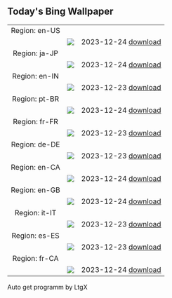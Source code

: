 ## Today's Bing Wallpaper
|      |      |      |
| :----: | :----: | :----: |
|Region: en-US
||![](https://www.bing.com/th?id=OHR.FestivusPenguins_EN-US9322662873_UHD.jpg&pid=hp&w=1152&h=648&rs=1&c=4)|2023-12-24 [download](https://www.bing.com/th?id=OHR.FestivusPenguins_EN-US9322662873_UHD.jpg)|
|Region: ja-JP
||![](https://www.bing.com/th?id=OHR.EstoniaXmasEve_JA-JP0366507453_UHD.jpg&pid=hp&w=1152&h=648&rs=1&c=4)|2023-12-24 [download](https://www.bing.com/th?id=OHR.EstoniaXmasEve_JA-JP0366507453_UHD.jpg)|
|Region: en-IN
||![](https://www.bing.com/th?id=OHR.FestivusPenguins_EN-IN5922835342_UHD.jpg&pid=hp&w=1152&h=648&rs=1&c=4)|2023-12-23 [download](https://www.bing.com/th?id=OHR.FestivusPenguins_EN-IN5922835342_UHD.jpg)|
|Region: pt-BR
||![](https://www.bing.com/th?id=OHR.FestivusPenguins_PT-BR8893075864_UHD.jpg&pid=hp&w=1152&h=648&rs=1&c=4)|2023-12-24 [download](https://www.bing.com/th?id=OHR.FestivusPenguins_PT-BR8893075864_UHD.jpg)|
|Region: fr-FR
||![](https://www.bing.com/th?id=OHR.FestivusPenguins_FR-FR4244677283_UHD.jpg&pid=hp&w=1152&h=648&rs=1&c=4)|2023-12-23 [download](https://www.bing.com/th?id=OHR.FestivusPenguins_FR-FR4244677283_UHD.jpg)|
|Region: de-DE
||![](https://www.bing.com/th?id=OHR.AlpsReflecting_DE-DE8445668418_UHD.jpg&pid=hp&w=1152&h=648&rs=1&c=4)|2023-12-23 [download](https://www.bing.com/th?id=OHR.AlpsReflecting_DE-DE8445668418_UHD.jpg)|
|Region: en-CA
||![](https://www.bing.com/th?id=OHR.FestivusPenguins_EN-CA2075026889_UHD.jpg&pid=hp&w=1152&h=648&rs=1&c=4)|2023-12-24 [download](https://www.bing.com/th?id=OHR.FestivusPenguins_EN-CA2075026889_UHD.jpg)|
|Region: en-GB
||![](https://www.bing.com/th?id=OHR.FestivusPenguins_EN-GB7349626614_UHD.jpg&pid=hp&w=1152&h=648&rs=1&c=4)|2023-12-24 [download](https://www.bing.com/th?id=OHR.FestivusPenguins_EN-GB7349626614_UHD.jpg)|
|Region: it-IT
||![](https://www.bing.com/th?id=OHR.FestivusPenguins_IT-IT2939175390_UHD.jpg&pid=hp&w=1152&h=648&rs=1&c=4)|2023-12-23 [download](https://www.bing.com/th?id=OHR.FestivusPenguins_IT-IT2939175390_UHD.jpg)|
|Region: es-ES
||![](https://www.bing.com/th?id=OHR.FestivusPenguins_ES-ES4832122757_UHD.jpg&pid=hp&w=1152&h=648&rs=1&c=4)|2023-12-23 [download](https://www.bing.com/th?id=OHR.FestivusPenguins_ES-ES4832122757_UHD.jpg)|
|Region: fr-CA
||![](https://www.bing.com/th?id=OHR.FestivusPenguins_FR-CA7854674998_UHD.jpg&pid=hp&w=1152&h=648&rs=1&c=4)|2023-12-24 [download](https://www.bing.com/th?id=OHR.FestivusPenguins_FR-CA7854674998_UHD.jpg)|

Auto get programm by LtgX
